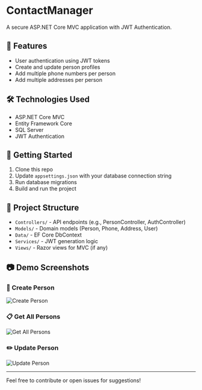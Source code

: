 
# ContactManager

A secure ASP.NET Core MVC application with JWT Authentication.

## 🔐 Features
- User authentication using JWT tokens
- Create and update person profiles
- Add multiple phone numbers per person
- Add multiple addresses per person

## 🛠️ Technologies Used
- ASP.NET Core MVC
- Entity Framework Core
- SQL Server
- JWT Authentication

## 🚀 Getting Started
1. Clone this repo
2. Update `appsettings.json` with your database connection string
3. Run database migrations
4. Build and run the project

## 📁 Project Structure
- `Controllers/` - API endpoints (e.g., PersonController, AuthController)
- `Models/` - Domain models (Person, Phone, Address, User)
- `Data/` - EF Core DbContext
- `Services/` - JWT generation logic
- `Views/` - Razor views for MVC (if any)

## 📷 Demo Screenshots

### 🧾 Create Person
![Create Person](wwwroot/Demo/demo-screenshot_create.png)

### 📋 Get All Persons
![Get All Persons](wwwroot/Demo/demo-screenshot_get.png)

### ✏️ Update Person
![Update Person](wwwroot/Demo/demo-screenshot_update.png)

---

Feel free to contribute or open issues for suggestions!
